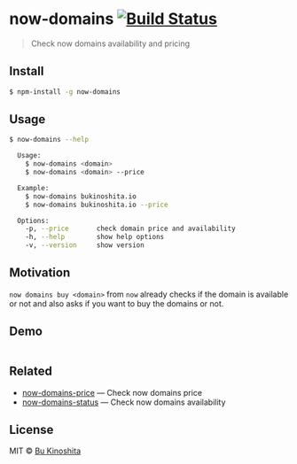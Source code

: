 # now-domains [![Build Status](https://travis-ci.org/bukinoshita/now-domains.svg?branch=master)](https://travis-ci.org/bukinoshita/now-domains)

> Check now domains availability and pricing


## Install

```bash
$ npm-install -g now-domains
```


## Usage

```bash
$ now-domains --help

  Usage:
    $ now-domains <domain>
    $ now-domains <domain> --price

  Example:
    $ now-domains bukinoshita.io
    $ now-domains bukinoshita.io --price

  Options:
    -p, --price       check domain price and availability
    -h, --help        show help options
    -v, --version     show version
```

## Motivation

`now domains buy <domain>` from `now` already checks if the domain is available or not and also asks if you want to buy the domains or not.


## Demo

<img src="demo.gif" alt="">


## Related

- [now-domains-price](https://github.com/bukinoshita/now-domains-price) — Check now domains price
- [now-domains-status](https://github.com/bukinoshita/now-domains-status) — Check now domains availability


## License

MIT © [Bu Kinoshita](https://bukinoshita.io)
